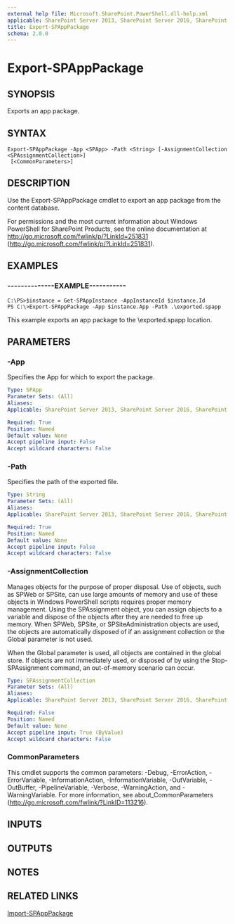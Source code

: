 ```yaml
---
external help file: Microsoft.SharePoint.PowerShell.dll-help.xml
applicable: SharePoint Server 2013, SharePoint Server 2016, SharePoint Server 2019
title: Export-SPAppPackage
schema: 2.0.0
---
```


# Export-SPAppPackage

## SYNOPSIS

Exports an app package.

## SYNTAX

```
Export-SPAppPackage -App <SPApp> -Path <String> [-AssignmentCollection <SPAssignmentCollection>]
 [<CommonParameters>]
```

## DESCRIPTION
Use the Export-SPAppPackage cmdlet to export an app package from the content database.

For permissions and the most current information about Windows PowerShell for SharePoint Products, see the online documentation at http://go.microsoft.com/fwlink/p/?LinkId=251831 (http://go.microsoft.com/fwlink/p/?LinkId=251831).

## EXAMPLES

### --------------EXAMPLE----------- 
```
C:\PS>$instance = Get-SPAppInstance -AppInstanceId $instance.Id
PS C:\>Export-SPAppPackage -App $instance.App -Path .\exported.spapp
```

This example exports an app package to the \exported.spapp location.

## PARAMETERS

### -App
Specifies the App for which to export the package.

```yaml
Type: SPApp
Parameter Sets: (All)
Aliases: 
Applicable: SharePoint Server 2013, SharePoint Server 2016, SharePoint Server 2019

Required: True
Position: Named
Default value: None
Accept pipeline input: False
Accept wildcard characters: False
```

### -Path
Specifies the path of the exported file.

```yaml
Type: String
Parameter Sets: (All)
Aliases: 
Applicable: SharePoint Server 2013, SharePoint Server 2016, SharePoint Server 2019

Required: True
Position: Named
Default value: None
Accept pipeline input: False
Accept wildcard characters: False
```

### -AssignmentCollection
Manages objects for the purpose of proper disposal.
Use of objects, such as SPWeb or SPSite, can use large amounts of memory and use of these objects in Windows PowerShell scripts requires proper memory management.
Using the SPAssignment object, you can assign objects to a variable and dispose of the objects after they are needed to free up memory.
When SPWeb, SPSite, or SPSiteAdministration objects are used, the objects are automatically disposed of if an assignment collection or the Global parameter is not used.

When the Global parameter is used, all objects are contained in the global store.
If objects are not immediately used, or disposed of by using the Stop-SPAssignment command, an out-of-memory scenario can occur.

```yaml
Type: SPAssignmentCollection
Parameter Sets: (All)
Aliases: 
Applicable: SharePoint Server 2013, SharePoint Server 2016, SharePoint Server 2019

Required: False
Position: Named
Default value: None
Accept pipeline input: True (ByValue)
Accept wildcard characters: False
```

### CommonParameters
This cmdlet supports the common parameters: -Debug, -ErrorAction, -ErrorVariable, -InformationAction, -InformationVariable, -OutVariable, -OutBuffer, -PipelineVariable, -Verbose, -WarningAction, and -WarningVariable. For more information, see about_CommonParameters (http://go.microsoft.com/fwlink/?LinkID=113216).

## INPUTS

## OUTPUTS

## NOTES

## RELATED LINKS

[Import-SPAppPackage](Import-SPAppPackage.md)

